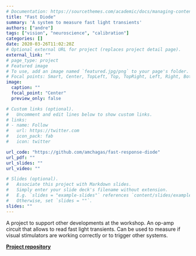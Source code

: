 ```yaml
---
# Documentation: https://sourcethemes.com/academic/docs/managing-content/
title: "Fast Diode"
summary: 'A system to measure fast light transients'
authors: ["andre"]
tags: ["vision", "neuroscience", "calibration"]
categories: []
date: 2020-03-26T11:02:20Z
# Optional external URL for project (replaces project detail page).
external_link: ""
# page_type: project
# Featured image
# To use, add an image named `featured.jpg/png` to your page's folder.
# Focal points: Smart, Center, TopLeft, Top, TopRight, Left, Right, BottomLeft, Bottom, BottomRight.
image:
  caption: ""
  focal_point: "Center"
  preview_only: false

# Custom links (optional).
#   Uncomment and edit lines below to show custom links.
# links:
# - name: Follow
#   url: https://twitter.com
#   icon_pack: fab
#   icon: twitter

url_code: "https://github.com/amchagas/fast-response-diode"
url_pdf: ""
url_slides: ""
url_video: ""

# Slides (optional).
#   Associate this project with Markdown slides.
#   Simply enter your slide deck's filename without extension.
#   E.g. `slides = "example-slides"` references `content/slides/example-slides.md`.
#   Otherwise, set `slides = ""`.
slides: ""
---
```

A project to support other developments at the workshop. An op-amp circuit that allows to read fast light transients.
Can be used to measure if visual stimulators are working correctly or to trigger other systems.



[**Project repository**](<https://github.com/amchagas/fast-response-diode>)  
